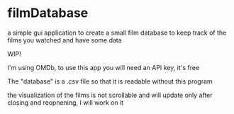 # filmDatabase
a simple gui application to create a small film database to keep track of the films you watched and have some data

WIP!

I'm using OMDb, to use this app you will need an API key, it's free 

The "database" is a .csv file so that it is readable without this program

the visualization of the films is not scrollable and will update only after closing and reopnening, I will work on it
